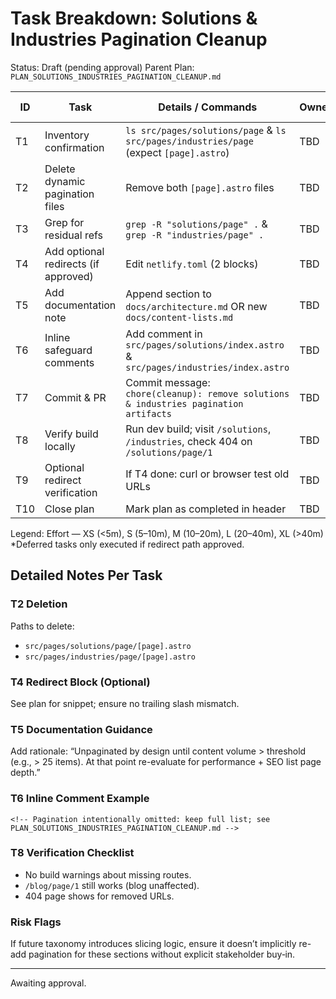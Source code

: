 # Task Breakdown: Solutions & Industries Pagination Cleanup
Status: Draft (pending approval)
Parent Plan: `PLAN_SOLUTIONS_INDUSTRIES_PAGINATION_CLEANUP.md`

| ID | Task | Details / Commands | Owner | Effort | Depends On | Status |
|----|------|--------------------|-------|--------|------------|--------|
| T1 | Inventory confirmation | `ls src/pages/solutions/page` & `ls src/pages/industries/page` (expect `[page].astro`) | TBD | S | - | Pending |
| T2 | Delete dynamic pagination files | Remove both `[page].astro` files | TBD | S | T1 | Pending |
| T3 | Grep for residual refs | `grep -R "solutions/page" .` & `grep -R "industries/page" .` | TBD | S | T2 | Pending |
| T4 | Add optional redirects (if approved) | Edit `netlify.toml` (2 blocks) | TBD | S | Approval | Deferred* |
| T5 | Add documentation note | Append section to `docs/architecture.md` OR new `docs/content-lists.md` | TBD | M | T2 | Pending |
| T6 | Inline safeguard comments | Add comment in `src/pages/solutions/index.astro` & `src/pages/industries/index.astro` | TBD | XS | T2 | Pending |
| T7 | Commit & PR | Commit message: `chore(cleanup): remove solutions & industries pagination artifacts` | TBD | XS | T3 | Pending |
| T8 | Verify build locally | Run dev build; visit `/solutions`, `/industries`, check 404 on `/solutions/page/1` | TBD | S | T7 | Pending |
| T9 | Optional redirect verification | If T4 done: curl or browser test old URLs | TBD | XS | T4 | Deferred* |
| T10 | Close plan | Mark plan as completed in header | TBD | XS | T8 | Pending |

Legend: Effort — XS (<5m), S (5–10m), M (10–20m), L (20–40m), XL (>40m)
*Deferred tasks only executed if redirect path approved.

## Detailed Notes Per Task
### T2 Deletion
Paths to delete:
- `src/pages/solutions/page/[page].astro`
- `src/pages/industries/page/[page].astro`

### T4 Redirect Block (Optional)
See plan for snippet; ensure no trailing slash mismatch.

### T5 Documentation Guidance
Add rationale: “Unpaginated by design until content volume > threshold (e.g., > 25 items). At that point re-evaluate for performance + SEO list page depth.”

### T6 Inline Comment Example
```astro
<!-- Pagination intentionally omitted: keep full list; see PLAN_SOLUTIONS_INDUSTRIES_PAGINATION_CLEANUP.md -->
```

### T8 Verification Checklist
- No build warnings about missing routes.
- `/blog/page/1` still works (blog unaffected).
- 404 page shows for removed URLs.

### Risk Flags
If future taxonomy introduces slicing logic, ensure it doesn’t implicitly re-add pagination for these sections without explicit stakeholder buy‑in.

---
Awaiting approval.
